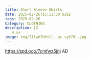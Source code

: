 ```yaml
---
title: Short Sleeve Shirts
date: 2025-02-26T15:11:50.828Z
tags: 2025-02-26
Category: CLOTHING
description: |2
   4.xx
image: img/71lw67h0sll._ac_sy679_.jpg
---
```

https://spd.ooo/7cmfwz5jnj
AD
